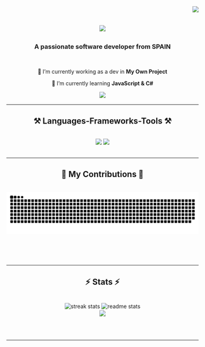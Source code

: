 <img align="right" src="https://visitor-badge.laobi.icu/badge?page_id=Txbss.Txbss" />

<h1 align="center">
    <img src="https://readme-typing-svg.herokuapp.com/?font=Righteous&size=35&center=true&vCenter=true&width=500&height=70&duration=4000&lines=Welcome!+👋;+I'm+Tabss!;" />
</h1>

<h3 align="center">A passionate software developer from SPAIN</h3>

<br/>

<div align="center">
 
 🔭 I’m currently working as a dev in **My Own Project**
 
 🌱 I’m currently learning **JavaScript & C#**

 </div>
 
<div align="center"> 
  <a href="nifykbusiness@gmail.com">
    <img src="https://img.shields.io/badge/Gmail-333333?style=for-the-badge&logo=gmail&logoColor=red" />
  </a>
</div>

 <hr/>
 
<h2 align="center">⚒️ Languages-Frameworks-Tools ⚒️</h2>
<br/>
<div align="center">
    <img src="https://skillicons.dev/icons?i=react,bootstrap,mui,html,css,vscode,github,figma,tailwind,git,r" />
    <img src="https://skillicons.dev/icons?i=nodejs,python,javascript,typescript,express,firebase,mongodb,c,java,nextjs,mysql,flask" /><br>
</div>

<br/>
<hr/>

<div align="center">
  <h2>🐍 My Contributions 🐍</h2>
  <br>
  <img alt="snake eating my contributions" src="https://raw.githubusercontent.com/salesp07/salesp07/output/github-contribution-grid-snake.svg" />
  
  <br/><br/><br/>
</div>

<hr/>

<h2 align="center">⚡ Stats ⚡</h2>
<br>
<div align=center>
  <img width=390 src="https://streak-stats.demolab.com?user=Txbss&theme=radical&border_radius=5&exclude_days=Fri%2CSat" alt="streak stats"/>
  <img width=390 src="https://github-readme-stats.vercel.app/api?username=Txbss&show_icons=true&theme=radical&border_radius=5" alt="readme stats" />
  <br/>
  <img width=325 align="center" src="https://github-readme-stats.vercel.app/api/top-langs/?username=Txbss&size_weight=0.5&theme=radical&count_weight=0.5" />
</div>

<br/><br/>

<hr/>
